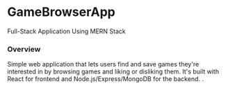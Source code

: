 # GameBrowserApp
Full-Stack Application Using MERN Stack

### Overview

Simple web application that lets users find and save games they're interested in by browsing games and liking or disliking them. It's built with React for frontend and Node.js/Express/MongoDB for the backend. .